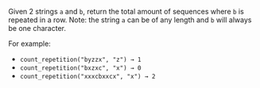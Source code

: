Given 2 strings `a` and `b`, return the total amount of sequences where `b` is repeated in a row. Note: the string `a` can be of any length and `b` will always be one character.

For example:
- `count_repetition("byzzx", "z") → 1`
- `count_repetition("bxzxc", "x") → 0`
- `count_repetition("xxxcbxxcx", "x") → 2`